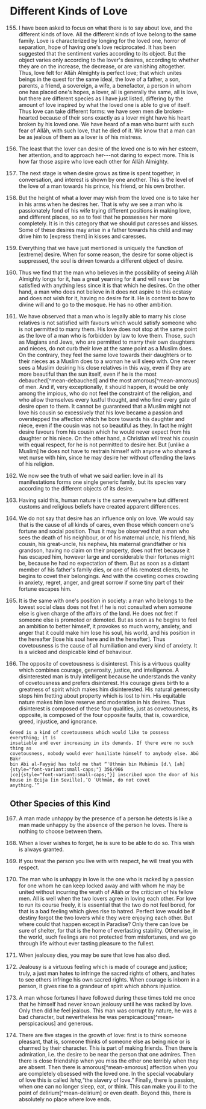 
# Different Kinds of Love

155. I have been asked to focus on what there is to say about love, and the
     different kinds of love. All the different kinds of love belong to the same
     family. Love is characterized by longing for the loved one, horror of
     separation, hope of having one's love reciprocated. It has been suggested
     that the sentiment varies according to its object. But the object varies
     only according to the lover's desires, according to whether they are on the
     increase, the decrease, or are vanishing altogether. Thus, love felt for
     Allāh Almighty is perfect love; that which unites beings in the quest for
     the same ideal, the love of a father, a son, parents, a friend, a
     sovereign, a wife, a benefactor, a person in whom one has placed one's
     hopes, a lover, all is generally the same, all is love, but there are
     different species as I have just listed, differing by the amount of love
     inspired by what the loved one is able to give of itself. Thus love can
     take different forms: we have seen men die broken-hearted because of their
     sons exactly as a lover might have his heart broken by his loved one. We
     have heard of a man who burnt with such fear of Allāh, with such love, that
     he died of it. We know that a man can be as jealous of them as a lover is
     of his mistress.

156. The least that the lover can desire of the loved one is to win her esteem,
     her attention, and to approach her---not daring to expect more. This is how
     far those aspire who love each other for Allāh Almighty.

157. The next stage is when desire grows as time is spent together, in
     conversation, and interest is shown by one another. This is the level of
     the love of a man towards his prince, his friend, or his own brother.

158. But the height of what a lover may wish from the loved one is to take her
     in his arms when he desires her. That is why we see a man who is
     passionately fond of his wife trying different positions in making love,
     and different places, so as to feel that he possesses her more completely.
     It is in this category that we should put caresses and kisses. Some of
     these desires may arise in a father towards his child and may drive him to
     [express them] in kisses and caresses.

159. Everything that we have just mentioned is uniquely the function of
     [extreme] desire. When for some reason, the desire for some object is
     suppressed, the soul is driven towards a different object of desire.

160. Thus we find that the man who believes in the possibility of seeing Allāh
     Almighty longs for it, has a great yearning for it and will never be
     satisfied with anything less since it is that which he desires. On the
     other hand, a man who does not believe in it does not aspire to this
     ecstasy and does not wish for it, having no desire for it. He is content to
     bow to divine will and to go to the mosque. He has no other ambition.

161. We have observed that a man who is legally able to marry his close
     relatives is not satisfied with favours which would satisfy someone who is
     not permitted to marry them. His love does not stop at the same point as
     the love of a man who is forbidden by law to love them. Those, such as
     Magians and Jews, who are permitted to marry their own daughters and
     nieces, do not curb their love at the same point as a Muslim does. On the
     contrary, they feel the same love towards their daughters or to their
     nieces as a Muslim does to a woman he will sleep with. One never sees a
     Muslim desiring his close relatives in this way, even if they are more
     beautiful than the sun itself, even if he is the most
     debauched[^mean-debauched] and the most amorous[^mean-amorous] of men. And
     if, very exceptionally, it should happen, it would be only among the
     impious, who do not feel the constraint of the religion, and who allow
     themselves every lustful thought, and who find every gate of desire open to
     them. It cannot be guaranteed that a Muslim might not love his cousin so
     excessively that his love became a passion and overstepped the affection
     which he bore towards his daughter and niece, even if the cousin was not so
     beautiful as they. In fact he might desire favours from his cousin which he
     would never expect from his daughter or his niece. On the other hand, a
     Christian will treat his cousin with equal respect, for he is not permitted
     to desire her. But [unlike a Muslim] he does not have to restrain himself
     with anyone who shared a wet nurse with him, since he may desire her
     without offending the laws of his religion.

162. We now see the truth of what we said earlier: love in all its
     manifestations forms one single generic family, but its species vary
     according to the different objects of its desire.

163. Having said this, human nature is the same everywhere but different customs
     and religious beliefs have created apparent differences.

164. We do not say that desire has an influence only on love. We would say that
     is the cause of all kinds of cares, even those which concern one's fortune
     and social position. Thus it may be observed that a man who sees the death
     of his neighbour, or of his maternal uncle, his friend, his cousin, his
     great-uncle, his nephew, his maternal grandfather or his grandson, having
     no claim on their property, does not fret because it has escaped him,
     however large and considerable their fortunes might be, because he had no
     expectation of them. But as soon as a distant member of his father's family
     dies, or one of his remotest clients, he begins to covet their belongings.
     And with the coveting comes crowding in anxiety, regret, anger, and great
     sorrow if some tiny part of their fortune escapes him.

165. It is the same with one's position in society: a man who belongs to the
     lowest social class does not fret if he is not consulted when someone else
     is given charge of the affairs of the land. He does not fret if someone
     else is promoted or demoted. But as soon as he begins to feel an ambition
     to better himself, it provokes so much worry, anxiety, and anger that it
     could make him lose his soul, his world, and his position in the hereafter
     [lose his soul here and in the hereafter]. Thus covetousness is the cause
     of all humiliation and every kind of anxiety. It is a wicked and despicable
     kind of behaviour.

166. The opposite of covetousness is disinterest. This is a virtuous quality
     which combines courage, generosity, justice, and intelligence. A
     disinterested man is truly intelligent because he understands the vanity of
     covetousness and prefers disinterest. His courage gives birth to a
     greatness of spirit which makes him disinterested. His natural generosity
     stops him fretting about property which is lost to him. His equitable
     nature makes him love reserve and moderation in his desires. Thus
     disinterest is composed of these four qualities, just as covetousness, its
     opposite, is composed of the four opposite faults, that is, cowardice,
     greed, injustice, and ignorance.

    Greed is a kind of covetousness which would like to possess everything; it is
    insatiable and ever increasing in its demands. If there were no such thing as
    covetousness, nobody would ever humiliate himself to anybody else. Abū Bakr
    bin Abī al-Fayyāḍ has told me that “ʿUthmān bin Muḥāmis [d.\ [ah]{style="font-variant:small-caps;"} 356/966
    [ce]{style="font-variant:small-caps;"}] inscribed upon the door of his house in Ecija [in Seville],‘O ʿUthmān, do not covet
    anything.’”

## Other Species of this Kind

167. A man made unhappy by the presence of a person he detests is like a man
     made unhappy by the absence of the person he loves. There is nothing to
     choose between them.

168. When a lover wishes to forget, he is sure to be able to do so. This wish is
     always granted.

169. If you treat the person you live with with respect, he will treat you with
     respect.

170. The man who is unhappy in love is the one who is racked by a passion for
     one whom he can keep locked away and with whom he may be united without
     incurring the wrath of Allāh or the criticism of his fellow men. All is
     well when the two lovers agree in loving each other. For love to run its
     course freely, it is essential that the two do not feel bored, for that is
     a bad feeling which gives rise to hatred. Perfect love would be if destiny
     forgot the two lovers while they were enjoying each other. But where could
     that happen except in Paradise? Only there can love be sure of shelter, for
     that is the home of everlasting stability. Otherwise, in the world, such
     feelings are not protected from misfortunes, and we go through life without
     ever tasting pleasure to the fullest.

171. When jealousy dies, you may be sure that love has also died.

172. Jealousy is a virtuous feeling which is made of courage and justice; truly,
     a just man hates to infringe the sacred rights of others, and hates to see
     others infringe his own sacred rights. When courage is inborn in a person,
     it gives rise to a grandeur of spirit which abhors injustice.

173. A man whose fortunes I have followed during these times told me once that
     he himself had never known jealousy until he was racked by love. Only then
     did he feel jealous. This man was corrupt by nature, he was a bad
     character, but nevertheless he was perspicacious[^mean-perspicacious] and
     generous.

174. There are five stages in the growth of love: first is to think someone
     pleasant, that is, someone thinks of someone else as being nice or is
     charmed by their character. This is part of making friends. Then there is
     admiration, i.e. the desire to be near the person that one admires. Then
     there is close friendship when you miss the other one terribly when they
     are absent. Then there is amorous[^mean-amorous] affection when you are
     completely obsessed with the loved one. In the special vocabulary of love
     this is called _ʿishq_,“the slavery of love.” Finally, there is passion,
     when one can no longer sleep, eat, or think. This can make you ill to the
     point of delirium[^mean-delirium] or even death. Beyond this, there is
     absolutely no place where love ends.

